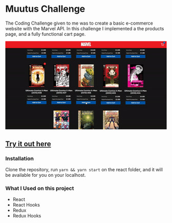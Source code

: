 # Muutus Challenge

The Coding Challenge given to me was to create a basic e-commerce website with the Marvel API. In this challenge I implemented a the products page, and a fully functional cart page.

<p align="center">
  <img src="./demo.gif">
</p>

## [Try it out here](https://mutuus-challenge.web.app/ "Homepage")

### Installation

Clone the repository, run `yarn && yarn start` on the react folder, and it will be available for you on your localhost.

### What I Used on this project

- React
- React Hooks
- Redux
- Redux Hooks
